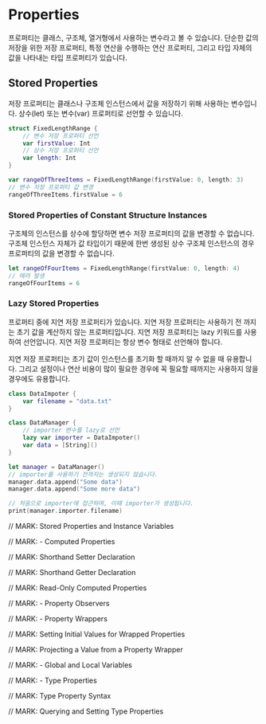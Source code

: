 # Properties

프로퍼티는 클래스, 구조체, 열거형에서 사용하는 변수라고 볼 수 있습니다. 단순한 값의 저장을 위한 저장 프로퍼티, 특정 연산을 수행하는 연산 프로퍼티, 그리고 타입 자체의 값을 나타내는 타입 프로퍼티가 있습니다.

## Stored Properties

저장 프로퍼티는 클래스나 구조체 인스턴스에서 값을 저장하기 위해 사용하는 변수입니다. 상수(let) 또는 변수(var) 프로퍼티로 선언할 수 있습니다.

```swift
struct FixedLengthRange {
    // 변수 저장 프로퍼티 선언
    var firstValue: Int
    // 상수 저장 프로퍼티 선언
    var length: Int
}

var rangeOfThreeItems = FixedLengthRange(firstValue: 0, length: 3)
// 변수 저장 프로퍼티 값 변경
rangeOfThreeItems.firstValue = 6
```

### Stored Properties of Constant Structure Instances

구조체의 인스턴스를 상수에 할당하면 변수 저장 프로퍼티의 값을 변경할 수 없습니다. 구조체 인스턴스 자체가 값 타입이기 때문에 한번 생성된 상수 구조체 인스턴스의 경우 프로퍼티의 값을 변경할 수 없습니다.

```swift
let rangeOfFourItems = FixedLengthRange(firstValue: 0, length: 4)
// 에러 발생
rangeOfFourItems = 6
```

### Lazy Stored Properties

프로퍼티 중에 지연 저장 프로퍼티가 있습니다. 지연 저장 프로퍼티는 사용하기 전 까지는 초기 값을 계산하지 않는 프로퍼티입니다. 지연 저장 프로퍼티는 lazy 키워드를 사용하여 선언압니다. 지연 저장 프로퍼티는 항상 변수 형태로 선언해야 합니다.

지연 저장 프로퍼티는 초기 값이 인스턴스를 초기화 할 때까지 알 수 없을 때 유용합니다. 그리고 설정이나 연산 비용이 많이 필요한 경우에 꼭 필요할 때까지는 사용하지 않을 경우에도 유용합니다.

```swift
class DataImpoter {
    var filename = "data.txt"
}

class DataManager {
    // importer 변수를 lazy로 선언
    lazy var importer = DataImpoter()
    var data = [String]()
}

let manager = DataManager()
// importer를 사용하기 전까지는 생성되지 않습니다.
manager.data.append("Some data")
manager.data.append("Some more data")

// 처음으로 importer에 접근하며, 이때 importer가 생성됩니다.
print(manager.importer.filename)
```

// MARK: Stored Properties and Instance Variables



// MARK: - Computed Properties



// MARK: Shorthand Setter Declaration



// MARK: Shorthand Getter Declaration



// MARK: Read-Only Computed Properties



// MARK: - Property Observers



// MARK: - Property Wrappers



// MARK: Setting Initial Values for Wrapped Properties



// MARK: Projecting a Value from a Property Wrapper



// MARK: - Global and Local Variables



// MARK: - Type Properties



// MARK: Type Property Syntax



// MARK: Querying and Setting Type Properties